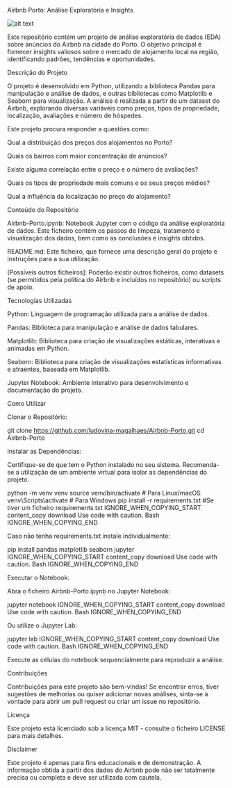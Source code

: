 Airbnb Porto: Análise Exploratória e Insights

![alt text](https://img.shields.io/badge/License-MIT-yellow.svg)

Este repositório contém um projeto de análise exploratória de dados (EDA) sobre anúncios do Airbnb na cidade do Porto. O objetivo principal é fornecer insights valiosos sobre o mercado de alojamento local na região, identificando padrões, tendências e oportunidades.

Descrição do Projeto

O projeto é desenvolvido em Python, utilizando a biblioteca Pandas para manipulação e análise de dados, e outras bibliotecas como Matplotlib e Seaborn para visualização. A análise é realizada a partir de um dataset do Airbnb, explorando diversas variáveis como preços, tipos de propriedade, localização, avaliações e número de hóspedes.

Este projeto procura responder a questões como:

Qual a distribuição dos preços dos alojamentos no Porto?

Quais os bairros com maior concentração de anúncios?

Existe alguma correlação entre o preço e o número de avaliações?

Quais os tipos de propriedade mais comuns e os seus preços médios?

Qual a influência da localização no preço do alojamento?

Conteúdo do Repositório

Airbnb-Porto.ipynb: Notebook Jupyter com o código da análise exploratória de dados. Este ficheiro contém os passos de limpeza, tratamento e visualização dos dados, bem como as conclusões e insights obtidos.

README.md: Este ficheiro, que fornece uma descrição geral do projeto e instruções para a sua utilização.

[Possíveis outros ficheiros]: Poderão existir outros ficheiros, como datasets (se permitidos pela política do Airbnb e incluídos no repositório) ou scripts de apoio.

Tecnologias Utilizadas

Python: Linguagem de programação utilizada para a análise de dados.

Pandas: Biblioteca para manipulação e análise de dados tabulares.

Matplotlib: Biblioteca para criação de visualizações estáticas, interativas e animadas em Python.

Seaborn: Biblioteca para criação de visualizações estatísticas informativas e atraentes, baseada em Matplotlib.

Jupyter Notebook: Ambiente interativo para desenvolvimento e documentação do projeto.

Como Utilizar

Clonar o Repositório:

git clone https://github.com/ludovina-magalhaes/Airbnb-Porto.git
cd Airbnb-Porto


Instalar as Dependências:

Certifique-se de que tem o Python instalado no seu sistema. Recomenda-se a utilização de um ambiente virtual para isolar as dependências do projeto.

python -m venv venv
source venv/bin/activate  # Para Linux/macOS
venv\Scripts\activate  # Para Windows
pip install -r requirements.txt #Se tiver um ficheiro requirements.txt
IGNORE_WHEN_COPYING_START
content_copy
download
Use code with caution.
Bash
IGNORE_WHEN_COPYING_END

Caso não tenha requirements.txt instale individualmente:

pip install pandas matplotlib seaborn jupyter
IGNORE_WHEN_COPYING_START
content_copy
download
Use code with caution.
Bash
IGNORE_WHEN_COPYING_END

Executar o Notebook:

Abra o ficheiro Airbnb-Porto.ipynb no Jupyter Notebook:

jupyter notebook
IGNORE_WHEN_COPYING_START
content_copy
download
Use code with caution.
Bash
IGNORE_WHEN_COPYING_END

Ou utilize o Jupyter Lab:

jupyter lab
IGNORE_WHEN_COPYING_START
content_copy
download
Use code with caution.
Bash
IGNORE_WHEN_COPYING_END

Execute as células do notebook sequencialmente para reproduzir a análise.

Contribuições

Contribuições para este projeto são bem-vindas! Se encontrar erros, tiver sugestões de melhorias ou quiser adicionar novas análises, sinta-se à vontade para abrir um pull request ou criar um issue no repositório.

Licença

Este projeto está licenciado sob a licença MIT - consulte o ficheiro LICENSE para mais detalhes.

Disclaimer

Este projeto é apenas para fins educacionais e de demonstração. A informação obtida a partir dos dados do Airbnb pode não ser totalmente precisa ou completa e deve ser utilizada com cautela.

